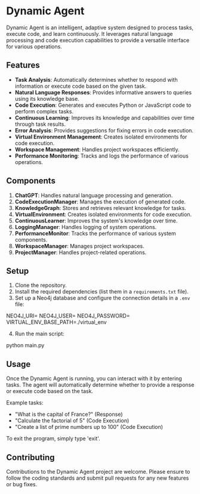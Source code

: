# Dynamic Agent

Dynamic Agent is an intelligent, adaptive system designed to process tasks, execute code, and learn continuously. It leverages natural language processing and code execution capabilities to provide a versatile interface for various operations.

## Features

- **Task Analysis**: Automatically determines whether to respond with information or execute code based on the given task.
- **Natural Language Responses**: Provides informative answers to queries using its knowledge base.
- **Code Execution**: Generates and executes Python or JavaScript code to perform complex tasks.
- **Continuous Learning**: Improves its knowledge and capabilities over time through task results.
- **Error Analysis**: Provides suggestions for fixing errors in code execution.
- **Virtual Environment Management**: Creates isolated environments for code execution.
- **Workspace Management**: Handles project workspaces efficiently.
- **Performance Monitoring**: Tracks and logs the performance of various operations.

## Components

1. **ChatGPT**: Handles natural language processing and generation.
2. **CodeExecutionManager**: Manages the execution of generated code.
3. **KnowledgeGraph**: Stores and retrieves relevant knowledge for tasks.
4. **VirtualEnvironment**: Creates isolated environments for code execution.
5. **ContinuousLearner**: Improves the system's knowledge over time.
6. **LoggingManager**: Handles logging of system operations.
7. **PerformanceMonitor**: Tracks the performance of various system components.
8. **WorkspaceManager**: Manages project workspaces.
9. **ProjectManager**: Handles project-related operations.

## Setup

1. Clone the repository.
2. Install the required dependencies (list them in a `requirements.txt` file).
3. Set up a Neo4j database and configure the connection details in a `.env` file:

NEO4J_URI=<your-neo4j-uri>
NEO4J_USER=<your-neo4j-username>
NEO4J_PASSWORD=<your-neo4j-password>
VIRTUAL_ENV_BASE_PATH=./virtual_env


4. Run the main script:

python main.py

## Usage

Once the Dynamic Agent is running, you can interact with it by entering tasks. The agent will automatically determine whether to provide a response or execute code based on the task.

Example tasks:
- "What is the capital of France?" (Response)
- "Calculate the factorial of 5" (Code Execution)
- "Create a list of prime numbers up to 100" (Code Execution)

To exit the program, simply type 'exit'.

## Contributing

Contributions to the Dynamic Agent project are welcome. Please ensure to follow the coding standards and submit pull requests for any new features or bug fixes.
